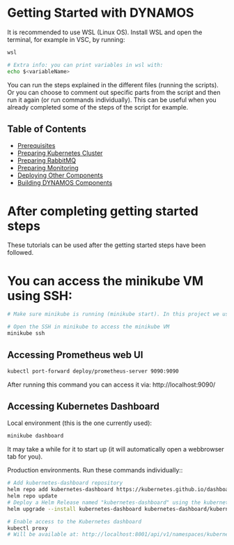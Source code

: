 # Getting Started with DYNAMOS

It is recommended to use WSL (Linux OS). Install WSL and open the terminal, for example in VSC, by running:
```sh
wsl

# Extra info: you can print variables in wsl with:
echo $<variableName>
```

You can run the steps explained in the different files (running the scripts). Or you can choose to comment out specific parts from the script and then run it again (or run commands individually). This can be useful when you already completed some of the steps of the script for example.

## Table of Contents
- [Prerequisites](./1_Prerequisites.md)
- [Preparing Kubernetes Cluster](./2_PreparingKubernetesCluster.md)
- [Preparing RabbitMQ](./3_PreparingRabbitMQ.md)
- [Preparing Monitoring](./4_PreparingMonitoring.md)
- [Deploying Other Components](./5_DeployingOtherComponents.md)
- [Building DYNAMOS Components](./6_BuildingDYNAMOSComponents.md)


# After completing getting started steps
These tutorials can be used after the getting started steps have been followed.

# You can access the minikube VM using SSH:
```sh
# Make sure minikube is running (minikube start). In this project we use Docker for the containers/VMs

# Open the SSH in minikube to access the minikube VM
minikube ssh
```

## Accessing Prometheus web UI
```sh
kubectl port-forward deploy/prometheus-server 9090:9090
```
After running this command you can access it via:
http://localhost:9090/

## Accessing Kubernetes Dashboard
Local environment (this is the one currently used):
```sh
minikube dashboard
```
It may take a while for it to start up (it will automatically open a webbrowser tab for you).

Production environments. Run these commands individually::
```sh
# Add kubernetes-dashboard repository
helm repo add kubernetes-dashboard https://kubernetes.github.io/dashboard/
helm repo update
# Deploy a Helm Release named "kubernetes-dashboard" using the kubernetes-dashboard chart
helm upgrade --install kubernetes-dashboard kubernetes-dashboard/kubernetes-dashboard --create-namespace --namespace kubernetes-dashboard

# Enable access to the Kubernetes dashboard
kubectl proxy
# Will be available at: http://localhost:8001/api/v1/namespaces/kubernetes-dashboard/services/https:kubernetes-dashboard:/proxy/
```